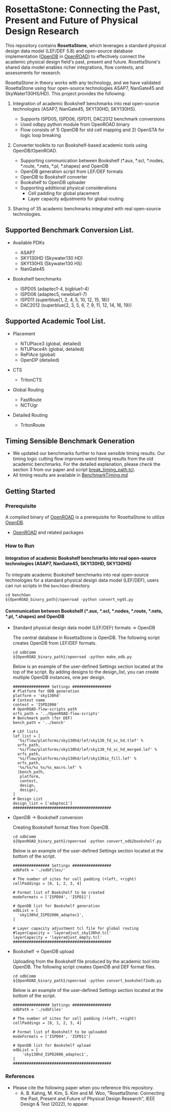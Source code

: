 # RosettaStone: Connecting the Past, Present and Future of Physical Design Research
This repository contains **RosettaStone**, which leverages a standard physical design data model (LEF/DEF 5.8) and open-source database implementation ([OpenDB](https://github.com/The-OpenROAD-Project/OpenROAD/blob/master/src/odb/README.md) in [OpenROAD](https://github.com/The-OpenROAD-Project/OpenROAD)) to effectively connect the academic physical design field's past, present and future. RosettaStone's shared data model enables richer integrations, flow contexts, and assessments for research. 

RosettaStone in theory works with any technology, and we have validated RosettaStone using four open-source technologies ASAP7, NanGate45 and SkyWater130HS/HD). 
This project provides the following:
1. Integration of academic Bookshelf benchmarks into real open-source technologies (ASAP7, NanGate45, SKY130HD, SKY130HS). 
    - Supports ISPD05, ISPD06, ISPD11, DAC2012 benchmark conversions
    - Used odbpy python module from OpenROAD binary
    - Flow consists of 1) OpenDB for std cell mapping and 2) OpenSTA for logic loop breaking
  
2. Converter toolkits to run Bookshelf-based academic tools using OpenDB/OpenROAD.
    - Supporting communication between Bookshelf (*.aux, *.scl, *.nodes, *.route, *.nets, *.pl, *.shapes) and OpenDB
    - OpenDB generation script from LEF/DEF formats
    - OpenDB to Bookshelf converter
    - Bookshelf to OpenDB uploader
    - Supporting additional physical considerations
        - Cell padding for global placement
        - Layer capacity adjustments for global routing
  
3. Sharing of 35 academic benchmarks integrated with real open-source technologies.


## Supported Benchmark Conversion List.

- Available PDKs
    - ASAP7
    - SKY130HD (Skywater130 HD)
    - SKY130HS (Skywater130 HS)
    - NanGate45

- Bookshelf benchmarks
    - ISPD05 (adaptec1-4, bigblue1-4)
    - ISPD06 (adaptec5, newblue1-7)
    - ISPD11 (superblue{1, 2, 4, 5, 10, 12, 15, 18}) 
    - DAC2012 (superblue{2, 3, 5, 6, 7, 9, 11, 12, 14, 16, 19}) 

## Supported Academic Tool List.

- Placement 
    - NTUPlace3 (global, detailed)
    - NTUPlace4h (global, detailed)
    - RePlAce (global)
    - OpenDP (detailed)

- CTS
    - TritonCTS

- Global Routing
    - FastRoute
    - NCTUgr

- Detailed Routing 
    - TritonRoute

## Timing Sensible Benchmark Generation
- We updated our benchmarks further to have sensible timing results. Our timing logic cutting flow improves weird timing results from the old academic benchmarks. For the detailed explanation, please check the section 3 from our paper and script [break_timing_path.tcl](benchGen/break_timing_path_ng45.tcl).
- All timing results are available in [BenchmarkTiming.md](BenchmarkTiming.md)

## Getting Started

### Prerequisite

A complied binary of [OpenROAD](https://github.com/The-OpenROAD-Project/OpenROAD) is a prerequisite for RosettaStone to utilize [OpenDB](https://github.com/The-OpenROAD-Project/OpenROAD/blob/master/src/odb/README.md).

- [OpenROAD](https://github.com/The-OpenROAD-Project/OpenROAD) and related packages

### How to Run

#### Integration of academic Bookshelf benchmarks into real open-source technologies (ASAP7, NanGate45, SKY130HD, SKY130HS)
To integrate academic Bookshelf benchmarks into real open-source technologies for a standard physical design data model (LEF/DEF), users can run scripts in the `benchGen` directory.
```shell
cd benchGen
${OpenROAD_binary_path}/openroad -python convert_ng45.py
```

#### Communication between Bookshelf (*.aux, *.scl, *.nodes, *.route, *.nets, *.pl, *.shapes) and OpenDB
- Standard physical design data model (LEF/DEF) formats -> OpenDB

  The central database in RosettaStone is OpenDB. The following script creates OpenDB from LEF/DEF formats.

  ```shell
  cd odbComm
  ${OpenROAD_binary_path}/openroad -python make_odb.py
  ```
  Below is an example of the user-defined Settings section located at the top of the script. 
  By adding designs to the design_list, you can create multiple OpenDB instances, one per design.

  ```shell
  ################ Settings #################
  # Platform for ODB generation
  platform = 'sky130hd'
  # Contest name
  contest = 'ISPD2006'
  # OpenROAD-flow-scripts path
  orfs_path = '../OpenROAD-flow-scripts'
  # Benchmark path (for DEF)
  bench_path = '../bench'

  # LEF lists
  lef_list = [ 
    '%s/flow/platforms/sky130hd/lef/sky130_fd_sc_hd.tlef' %
    orfs_path,
    '%s/flow/platforms/sky130hd/lef/sky130_fd_sc_hd_merged.lef' %
    orfs_path,
    '%s/flow/platforms/sky130hd/lef/sky130io_fill.lef' %
    orfs_path,
    '%s/%s/%s_%s/%s_macro.lef' %
    (bench_path,
     platform,
     contest,
     design,
     design),
  ]
  # Design List
  design_list = ['adaptec1']   
  ###########################################
  ```


- OpenDB -> Bookshelf conversion

  Creating Bookshelf format files from OpenDB.
  ```shell
  cd odbComm
  ${OpenROAD_binary_path}/openroad -python convert_odb2bookshelf.py
  ```
  Below is an example of the user-defined Settings section located at the bottom of the script. 
  ```shell
  ################ Settings #################
  odbPath = './odbFiles/'

  # The number of sites for cell padding (+left, +right)
  cellPaddings = [0, 1, 2, 3, 4]
    
  # Format list of Bookshelf to be created
  modeFormats = ['ISPD04', 'ISPD11']
    
  # OpenDB list for Bookshelf generation
  odbList = [ 
    'sky130hd_ISPD2006_adaptec1',
  ]   

  # Layer capacity adjustment tcl file for global routing
  #layerCapacity = 'layeradjust_sky130hd.tcl'
  layerCapacity = 'layeradjust_empty.tcl'
  ###########################################   
  ```

- Bookshelf -> OpenDB upload

  Uploading from the Bookshelf file produced by the academic tool into OpenDB. The following script creates OpenDB and DEF format files.
  ```shell
  cd odbComm
  ${OpenROAD_binary_path}/openroad -python convert_bookshelf2odb.py
  ```
  Below is an example of the user-defined Settings section located at the bottom of the script.  
  ```shell
  ################ Settings #################
  odbPath = './odbFiles'

  # The number of sites for cell padding (+left, +right)
  cellPaddings = [0, 1, 2, 3, 4]

  # Format list of Bookshelf to be uploaded
  modeFormats = ['ISPD04', 'ISPD11']

  # OpenDB list for Bookshelf upload
  odbList = [ 
      'sky130hd_ISPD2006_adaptec1',
  ]   
  ###########################################
  ```


### References
- Please cite the following paper when you reference this repository.
  - A. B. Kahng, M. Kim, S. Kim and M. Woo, "RosettaStone: Connecting the Past, Present and Future of Physical Design Research", IEEE Design & Test (2022), to appear.

